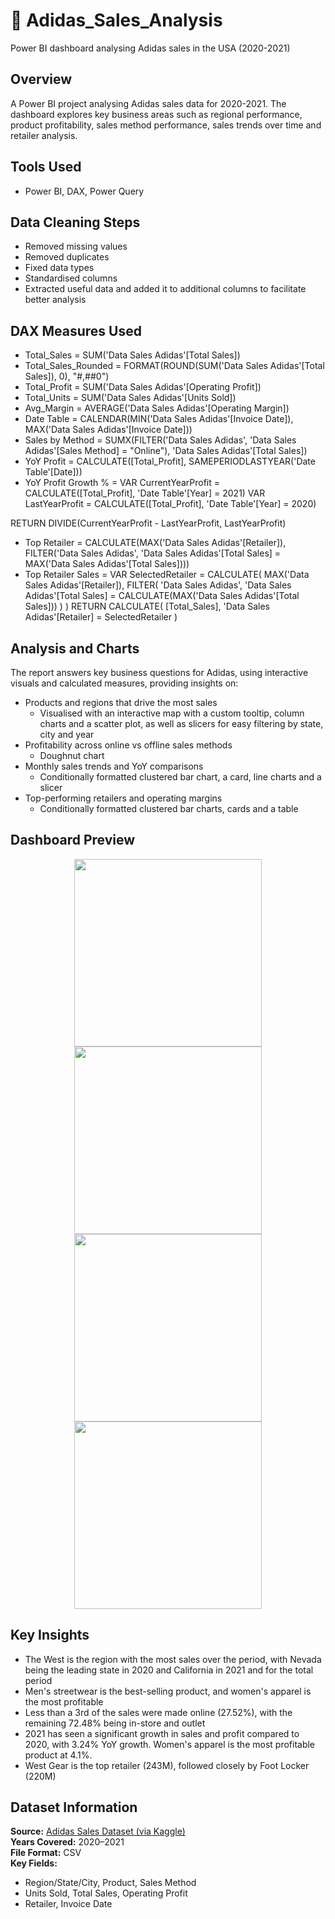 # 👟 Adidas_Sales_Analysis 
Power BI dashboard analysing Adidas sales in the USA (2020-2021)

## Overview
A Power BI project analysing Adidas sales data for 2020-2021. 
The dashboard explores key business areas such as regional performance, product profitability, sales method performance, sales trends over time and retailer analysis.

## Tools Used
- Power BI, DAX, Power Query


## Data Cleaning Steps
- Removed missing values
- Removed duplicates
- Fixed data types
- Standardised columns
- Extracted useful data and added it to additional columns to facilitate better analysis

## DAX Measures Used
- Total_Sales = SUM('Data Sales Adidas'[Total Sales])
- Total_Sales_Rounded = FORMAT(ROUND(SUM('Data Sales Adidas'[Total Sales]), 0), "#,##0")
- Total_Profit = SUM('Data Sales Adidas'[Operating Profit])
- Total_Units = SUM('Data Sales Adidas'[Units Sold])
- Avg_Margin = AVERAGE('Data Sales Adidas'[Operating Margin])
- Date Table = CALENDAR(MIN('Data Sales Adidas'[Invoice Date]), MAX('Data Sales Adidas'[Invoice Date]))
- Sales by Method = SUMX(FILTER('Data Sales Adidas', 'Data Sales Adidas'[Sales Method] = "Online"), 'Data Sales Adidas'[Total Sales])
- YoY Profit = CALCULATE([Total_Profit], SAMEPERIODLASTYEAR('Date Table'[Date]))
- YoY Profit Growth % = 
VAR CurrentYearProfit = CALCULATE([Total_Profit], 'Date Table'[Year] = 2021)
VAR LastYearProfit = CALCULATE([Total_Profit], 'Date Table'[Year] = 2020)

RETURN
DIVIDE(CurrentYearProfit - LastYearProfit, LastYearProfit)
- Top Retailer = CALCULATE(MAX('Data Sales Adidas'[Retailer]), FILTER('Data Sales Adidas', 'Data Sales Adidas'[Total Sales] = MAX('Data Sales Adidas'[Total Sales])))
- Top Retailer Sales = 
VAR SelectedRetailer = 
    CALCULATE(
        MAX('Data Sales Adidas'[Retailer]),
        FILTER(
            'Data Sales Adidas',
            'Data Sales Adidas'[Total Sales] = CALCULATE(MAX('Data Sales Adidas'[Total Sales]))
        )
    )
RETURN 
    CALCULATE(
        [Total_Sales],
        'Data Sales Adidas'[Retailer] = SelectedRetailer
    )


## Analysis and Charts
The report answers key business questions for Adidas, using interactive visuals and calculated measures, providing insights on:
- Products and regions that drive the most sales
    - Visualised with an interactive map with a custom tooltip, column charts and a scatter plot, as well as slicers for easy filtering by state, city and year
- Profitability across online vs offline sales methods
    - Doughnut chart
- Monthly sales trends and YoY comparisons
    - Conditionally formatted clustered bar chart, a card, line charts and a slicer
- Top-performing retailers and operating margins
    - Conditionally formatted clustered bar charts, cards and a table


## Dashboard Preview

<p align="center">
  <img src="https://github.com/user-attachments/assets/73c6b9da-319d-401d-838d-8cecfbfadf98" width="300" />
  <img src="https://github.com/user-attachments/assets/7535a811-3db4-4a46-a2e0-29eb255e3d8f" width="300" />
  <br>
  <img src="https://github.com/user-attachments/assets/fc6fa827-ee45-4e1a-894c-df6b25cb6cb5" width="300" />
  <img src="https://github.com/user-attachments/assets/2cfd93e5-90b3-46cf-97c9-560b370e7b61" width="300" />
</p>


## Key Insights
- The West is the region with the most sales over the period, with Nevada being the leading state in 2020 and California in 2021 and for the total period
- Men's streetwear is the best-selling product, and women's apparel is the most profitable
- Less than a 3rd of the sales were made online (27.52%), with the remaining 72.48% being in-store and outlet
- 2021 has seen a significant growth in sales and profit compared to 2020, with 3.24% YoY growth. Women's apparel is the most profitable product at 4.1%.
- West Gear is the top retailer (243M), followed closely by Foot Locker (220M)


## Dataset Information

**Source:** [Adidas Sales Dataset (via Kaggle)](https://www.kaggle.com/datasets/heemalichaudhari/adidas-sales-dataset)   
**Years Covered:** 2020–2021   
**File Format:** CSV  
**Key Fields:** 
- Region/State/City, Product, Sales Method
- Units Sold, Total Sales, Operating Profit
- Retailer, Invoice Date





